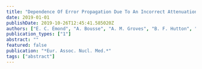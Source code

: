 ```yaml
---
title: "Dependence Of Error Propagation Due To An Incorrect Attenuation Map On PET Time-of-Flight Resolution (oral)"
date: 2019-01-01
publishDate: 2019-10-26T12:45:41.585020Z
authors: ["É. C. Émond", "A. Bousse", "A. M. Groves", "B. F. Hutton", "Kris Thielemans"]
publication_types: ["1"]
abstract: ""
featured: false
publication: "*Eur. Assoc. Nucl. Med.*"
tags: ["abstract"]
---
```


